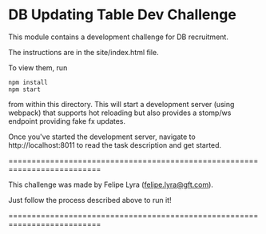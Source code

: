 # DB Updating Table Dev Challenge

This module contains a development challenge for DB recruitment.

The instructions are in the site/index.html file.

To view them, run

```
npm install
npm start
```

from within this directory. This will start a development server (using webpack)
that supports hot reloading but also provides a stomp/ws endpoint providing fake
fx updates.

Once you've started the development server, navigate to http://localhost:8011
to read the task description and get started.

==========================================================================

This challenge was made by Felipe Lyra (felipe.lyra@gft.com).

Just follow the process described above to run it!

==========================================================================
